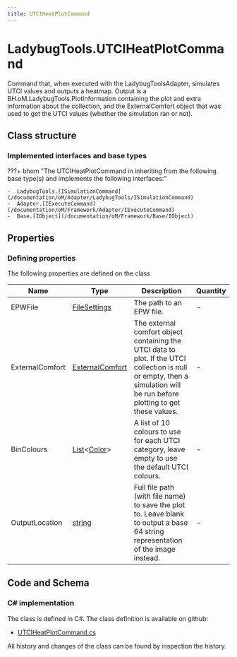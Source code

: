 ```yaml
---
title: UTCIHeatPlotCommand
---
```


# LadybugTools.UTCIHeatPlotCommand

Command that, when executed with the LadybugToolsAdapter, simulates UTCI values and outputs a heatmap. Output is a BH.oM.LadybugTools.PlotInformation containing the plot and extra information about the collection, and the ExternalComfort object that was used to get the UTCI values (whether the simulation ran or not).

## Class structure

### Implemented interfaces and base types

???+ bhom "The UTCIHeatPlotCommand in inheriting from the following base type(s) and implements the following interfaces:"

    -  LadybugTools.[ISimulationCommand](/documentation/oM/Adapter/LadybugTools/ISimulationCommand)
    -  Adapter.[IExecuteCommand](/documentation/oM/Framework/Adapter/IExecuteCommand)
    -  Base.[IObject](/documentation/oM/Framework/Base/IObject)


## Properties



### Defining properties

The following properties are defined on the class

| Name             | Type             | Description      | Quantity         |
|------------------|------------------|------------------|------------------|
| EPWFile | [FileSettings](/documentation/oM/Framework/Adapter/FileSettings) | The path to an EPW file. | - |
| ExternalComfort | [ExternalComfort](/documentation/oM/Adapter/LadybugTools/ExternalComfort) | The external comfort object containing the UTCI data to plot. If the UTCI collection is null or empty, then a simulation will be run before plotting to get these values. | - |
| BinColours | [List](https://learn.microsoft.com/en-us/dotnet/api/System.Collections.Generic.List-1?view=netstandard-2.0)&lt;[Color](https://learn.microsoft.com/en-us/dotnet/api/System.Drawing.Color?view=netstandard-2.0)&gt; | A list of 10 colours to use for each UTCI category, leave empty to use the default UTCI colours. | - |
| OutputLocation | [string](https://learn.microsoft.com/en-us/dotnet/api/System.String?view=netstandard-2.0) | Full file path (with file name) to save the plot to. Leave blank to output a base 64 string representation of the image instead. | - |


## Code and Schema

### C# implementation

The class is defined in C#. The class definition is available on github:

- [UTCIHeatPlotCommand.cs](https://github.com/BHoM/LadybugTools_Toolkit/blob/develop/LadybugTools_oM/ExecuteCommands/UTCIHeatPlotCommand.cs)

All history and changes of the class can be found by inspection the history.
